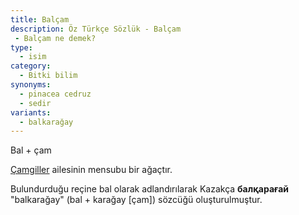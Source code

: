 ```yaml
---
title: Balçam
description: Öz Türkçe Sözlük - Balçam 
 - Balçam ne demek?
type:
  - isim
category:
  - Bitki bilim
synonyms:
  - pinacea cedruz
  - sedir
variants:
  - balkarağay
---
```

Bal + çam

[Çamgiller](/sozluk/çam) ailesinin mensubu bir ağaçtır.

Bulundurduğu reçine bal olarak adlandırılarak Kazakça **балқарағай&#32;**"balkarağay" (bal + karağay [çam]) sözcüğü oluşturulmuştur.
